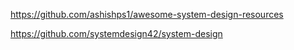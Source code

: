 https://github.com/ashishps1/awesome-system-design-resources

https://github.com/systemdesign42/system-design
